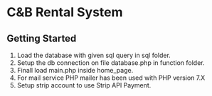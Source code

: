 # C&B Rental System

## Getting Started

1. Load the database with given sql query in sql folder.
2. Setup the db connection on file database.php in function folder.
3. Finall load main.php inside home_page.
4. For mail service PHP mailer has been used with PHP version 7.X
5. Setup strip account to use Strip API Payment.

